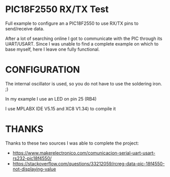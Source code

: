# PIC18F2550 RX/TX Test
Full example to configure an a PIC18F2550 to use RX/TX pins to send/receive data.

After a lot of searching online I got to communicate with the PIC through its UART/USART. Since I was unable to find a complete example on which to base myself, here I leave one fully functional.

# CONFIGURATION

The internal oscillator is used, so you do not have to use the soldering iron. ;)

In my example I use an LED on pin 25 (RB4)

I use MPLABX IDE V5.15 and XC8 V1.34) to compile it

# THANKS

Thanks to these two sources I was able to complete the project:
- https://www.makerelectronico.com/comunicacion-serial-uart-usart-rs232-pic18f4550/ 
- https://stackoverflow.com/questions/33212059/rcreg-data-pic-18f4550-not-displaying-value
